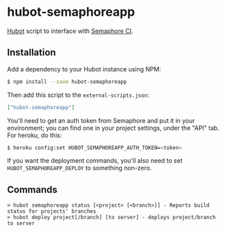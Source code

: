 # hubot-semaphoreapp

[Hubot](http://hubot.github.com/) script to interface with [Semaphore CI](https://www.semaphoreapp.com/).

## Installation

Add a dependency to your Hubot instance using NPM:

```bash
$ npm install --save hubot-semaphoreapp
```

Then add this script to the `external-scripts.json`:

```json
["hubot-semaphoreapp"]
```

You'll need to get an auth token from Semaphore and put it in your environment; you can find one in your project settings, under the "API" tab.
For heroku, do this:

```bash
$ heroku config:set HUBOT_SEMAPHOREAPP_AUTH_TOKEN=<token>
```

If you want the deployment commands, you'll also need to set `HUBOT_SEMAPHOREAPP_DEPLOY` to something non-zero.

## Commands

```
> hubot semaphoreapp status [<project> [<branch>]] - Reports build status for projects' branches
> hubot deploy project[/branch] [to server] - deploys project/branch to server
```
